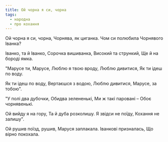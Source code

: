 ```yaml
---
title: Ой чорна я си, чорна
tags:
  - народна
  - про кохання
---
```

Ой чорна я си, чорна,
Чорнява, як циганка.
Чом си полюбила
Чорнявого Іванка?

Іванко, та й Іванко,
Сорочка вишиванка,
Високий та стрункий,
Ще й на бороді ямка.

"Марусе ти, Марусе,
Люблю я твою вроду,
Люблю дивитися,
Як ти ідеш по воду.

Як ти ідеш по воду,
Вертаєшся з водою,
Люблю дивитися,
Марусе, за тобою".

"У полі два дубочки,
Обидва зелененькі,
Ми ж такі паровані –
Обоє чорнявенькі.

Ой вийду я на гору,
Та й дуба розколишу.
Я звідси не поїду,
Кохання не залишу".

Ой рушив поїзд, рушив,
Маруся заплакала.
Іванкові призналась,
Що вірно покохала.
